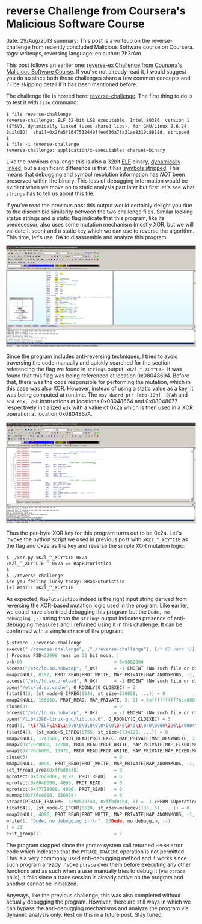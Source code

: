 reverse Challenge from Coursera's Malicious Software Course
===========================================================
date: 29/Aug/2013
summary: This post is a writeup on the reverse-challenge from recently concluded Malicious Software course on Coursera.
tags: writeups, reversing
language: en
author: 7h3rAm

This post follows an earlier one: [reverse-ex Challenge from Coursera's
Malicious Software Course](/2013/malsoftware-reverse-ex.html). If
you've not already read it, I would suggest you do so since both these
challenges share a few common concepts and I'll be skipping detail if it
has been mentioned before.

The challenge file is hosted here:
[reverse-challenge](/static/files/reverse-challenge). The first thing to do is
to test it with `file` command:

```shell
$ file reverse-challenge
reverse-challenge: ELF 32-bit LSB executable, Intel 80386, version 1 (SYSV), dynamically linked (uses shared libs), for GNU/Linux 2.6.24, BuildID[  sha1]=0x2fe5f1647532449ffeef36a7fa31ae8319c8818d, stripped
$
$ file -i reverse-challenge
reverse-challenge: application/x-executable; charset=binary
```

Like the previous challenge this is also a 32bit
[ELF](http://en.wikipedia.org/wiki/Executable_and_Linkable_Format)
binary, [dynamically
linked](http://stackoverflow.com/questions/1993390/static-linking-vs-dynamic-linking),
but a significant difference is that it has [symbols
stripped](http://unix.stackexchange.com/questions/2969/what-are-stripped-and-not-stripped-executables-in-unix).
This means that debugging and symbol resolution information has *NOT*
been preserved within the binary. This loss of debugging information
would be evident when we move on to static analysis part later but first
let's see what `strings` has to tell us about this file:

If you've read the previous post this output would certainly delight you
due to the discernible similarity between the two challenge files.
Similar looking status strings and a static flag indicate that this
program, like its predecessor, also uses some mutation mechanism (mostly
XOR, but we will validate it soon) and a static key which we can use to
reverse the algorithm. This time, let's use IDA to disassemble and
analyze this program:

![image](/static/files/ida-start.png)

Since the program includes anti-reversing techniques, I tried to avoid
traversing the code manually and quickly searched for the section
referencing the flag we found in `strings` output: `xKZl_^_XCY^CIE`. It
was found that this flag was being referenced at location 0x08048694.
Before that, there was the code responsible for performing the mutation,
which in this case was also XOR. However, instead of using a static
value as a key, it was being computed at runtime. The
`mov dword ptr [ebp-10h], 0FAh` and `and edx, 2Bh` instructions at
locations 0x08048664 and 0x08048677 respectively initialized `edx` with
a value of 0x2a which is then used in a XOR operation at location
0x0804867A.

![image](/static/files/ida-checkkey.png)

Thus the per-byte XOR key for this program turns out to be 0x2a. Let's
invoke the python script we used in previous post with `xKZl_^_XCY^CIE`
as the flag and 0x2a as the key and reverse the simple XOR mutation
logic:

```shell
$ ./xor.py xKZl_^_XCY^CIE 0x2a
xKZl_^_XCY^CIE ^ 0x2a => RapFuturistico
$
$ ./reverse-challenge
Are you feeling lucky today? BRapFuturistico
[+] WooT!: xKZl_^_XCY^CIE
```

As expected, `RapFuturistico` indeed is the right input string derived
from reversing the XOR-based mutation logic used in the program. Like
earlier, we could have also tried debugging this program but the
`Dude, no debugging ;-)` string from the `strings` output indicates
presence of anti-debugging measures and I refrained using it in this
challenge. It can be confirmed with a simple `strace` of the program:

```c
$ strace ./reverse-challenge
execve("./reverse-challenge", ["./reverse-challenge"], [/* 63 vars */]) = 0
[ Process PID=22998 runs in 32 bit mode. ]
brk(0)                                  = 0x9882000
access("/etc/ld.so.nohwcap", F_OK)      = -1 ENOENT (No such file or directory)
mmap2(NULL, 8192, PROT_READ|PROT_WRITE, MAP_PRIVATE|MAP_ANONYMOUS, -1, 0) = 0xfffffffff76f5000
access("/etc/ld.so.preload", R_OK)      = -1 ENOENT (No such file or directory)
open("/etc/ld.so.cache", O_RDONLY|O_CLOEXEC) = 3
fstat64(3, {st_mode=S_IFREG|0644, st_size=156058, ...}) = 0
mmap2(NULL, 156058, PROT_READ, MAP_PRIVATE, 3, 0) = 0xfffffffff76ce000
close(3)                                = 0
access("/etc/ld.so.nohwcap", F_OK)      = -1 ENOENT (No such file or directory)
open("/lib/i386-linux-gnu/libc.so.6", O_RDONLY|O_CLOEXEC) = 3
read(3, "\177ELF\1\1\1\0\0\0\0\0\0\0\0\0\3\0\3\0\1\0\0\0000\226\1\0004\0\0\0"..., 512) = 512
fstat64(3, {st_mode=S_IFREG|0755, st_size=1734120, ...}) = 0
mmap2(NULL, 1743580, PROT_READ|PROT_EXEC, MAP_PRIVATE|MAP_DENYWRITE, 3, 0) = 0xfffffffff7524000
mmap2(0xf76c8000, 12288, PROT_READ|PROT_WRITE, MAP_PRIVATE|MAP_FIXED|MAP_DENYWRITE, 3, 0x1a4) = 0xfffffffff76c8000
mmap2(0xf76cb000, 10972, PROT_READ|PROT_WRITE, MAP_PRIVATE|MAP_FIXED|MAP_ANONYMOUS, -1, 0) = 0xfffffffff76cb000
close(3)                                = 0
mmap2(NULL, 4096, PROT_READ|PROT_WRITE, MAP_PRIVATE|MAP_ANONYMOUS, -1, 0) = 0xfffffffff7523000
set_thread_area(0xffbd0af0)             = 0
mprotect(0xf76c8000, 8192, PROT_READ)   = 0
mprotect(0x8049000, 4096, PROT_READ)    = 0
mprotect(0xf7718000, 4096, PROT_READ)   = 0
munmap(0xf76ce000, 156058)              = 0
ptrace(PTRACE_TRACEME, 4290579748, 0xffbd0cb4, 0) = -1 EPERM (Operation not permitted)
fstat64(1, {st_mode=S_IFCHR|0620, st_rdev=makedev(136, 5), ...}) = 0
mmap2(NULL, 4096, PROT_READ|PROT_WRITE, MAP_PRIVATE|MAP_ANONYMOUS, -1, 0) = 0xfffffffff76f4000
write(1, "Dude, no debugging ;-)\n", 23Dude, no debugging ;-)
) = 23
exit_group(1)                           = ?
```

The program stopped since the `ptrace` system call returned `EPERM`
error code which indicates that the `PTRACE_TRACEME` operation is not
permitted. This is a very commonly used anti-debugging method and it
works since such program already invoke `ptrace` over them before
executing any other functions and as such when a user manually tries to
debug it (via `ptrace` calls), it fails since a trace session is already
active on the program and another cannot be initialized.

Anyways, like the previous challenge, this was also completed without
actually debugging the program. However, there are still ways in which
we can bypass the anti-debugging mechanisms and analyze the program via
dynamic analysis only. Rest on this in a future post. Stay tuned.

